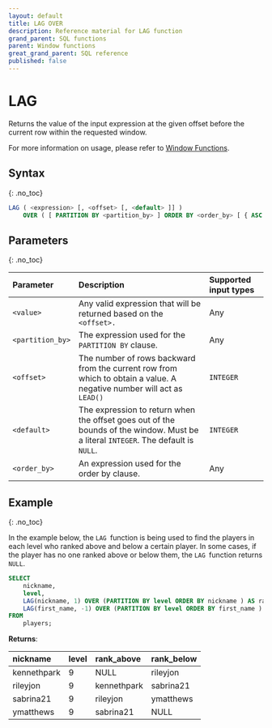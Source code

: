 ```yaml
---
layout: default
title: LAG OVER
description: Reference material for LAG function
grand_parent: SQL functions
parent: Window functions
great_grand_parent: SQL reference
published: false
---
```


# LAG

Returns the value of the input expression at the given offset before the current row within the requested window.

For more information on usage, please refer to [Window Functions](./index.md).

## Syntax
{: .no_toc}

```sql
LAG ( <expression> [, <offset> [, <default> ]] )
    OVER ( [ PARTITION BY <partition_by> ] ORDER BY <order_by> [ { ASC | DESC } ] )
```

## Parameters 
{: .no_toc}

| Parameter | Description                                      | Supported input types | 
| :--------- | :------------------------------------------------ | :------------| 
| `<value>`     | Any valid expression that will be returned based on the `<offset>.`                                                    | Any |
| `<partition_by>`    | The expression used for the `PARTITION BY` clause.                                                                           | Any |
| `<offset>`  | The number of rows backward from the current row from which to obtain a value. A negative number will act as `LEAD()`        | 	`INTEGER` |
| `<default>` | The expression to return when the offset goes out of the bounds of the window. Must be a literal `INTEGER`. The default is `NULL`. | `INTEGER` |
| `<order_by>` | An expression used for the order by clause. | Any |

## Example
{: .no_toc}

In the example below, the `LAG `function is being used to find the players in each level who ranked above and below a certain player. In some cases, if the player has no one ranked above or below them, the `LAG `function returns `NULL`.

```sql
SELECT
	nickname,
	level,
	LAG(nickname, 1) OVER (PARTITION BY level ORDER BY nickname ) AS rank_above,
	LAG(first_name, -1) OVER (PARTITION BY level ORDER BY first_name ) AS rank below
FROM
	players;
```

**Returns**:

| nickname | level | rank_above | rank_below |
|:----------|:-------------|:-------------|:--------------|
| kennethpark      |           9 | NULL        | rileyjon     |
| rileyjon   |           9 | kennethpark       | sabrina21         |
| sabrina21       |           9 | rileyjon    | ymatthews         |
| ymatthews      |           9 | sabrina21       | NULL         |
